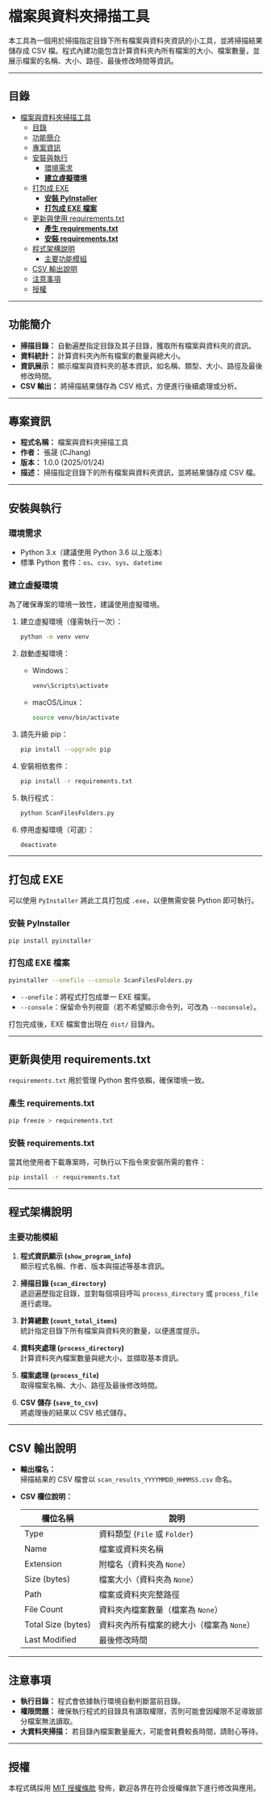 # 檔案與資料夾掃描工具

本工具為一個用於掃描指定目錄下所有檔案與資料夾資訊的小工具，並將掃描結果儲存成 CSV 檔。程式內建功能包含計算資料夾內所有檔案的大小、檔案數量，並展示檔案的名稱、大小、路徑、最後修改時間等資訊。

---

## 目錄

- [檔案與資料夾掃描工具](#檔案與資料夾掃描工具)
  - [目錄](#目錄)
  - [功能簡介](#功能簡介)
  - [專案資訊](#專案資訊)
  - [安裝與執行](#安裝與執行)
    - [環境需求](#環境需求)
    - [**建立虛擬環境**](#建立虛擬環境)
  - [打包成 EXE](#打包成-exe)
    - [**安裝 PyInstaller**](#安裝-pyinstaller)
    - [**打包成 EXE 檔案**](#打包成-exe-檔案)
  - [更新與使用 requirements.txt](#更新與使用-requirementstxt)
    - [**產生 requirements.txt**](#產生-requirementstxt)
    - [**安裝 requirements.txt**](#安裝-requirementstxt)
  - [程式架構說明](#程式架構說明)
    - [主要功能模組](#主要功能模組)
  - [CSV 輸出說明](#csv-輸出說明)
  - [注意事項](#注意事項)
  - [授權](#授權)

---

## 功能簡介

- **掃描目錄：** 自動遍歷指定目錄及其子目錄，獲取所有檔案與資料夾的資訊。
- **資料統計：** 計算資料夾內所有檔案的數量與總大小。
- **資訊展示：** 顯示檔案與資料夾的基本資訊，如名稱、類型、大小、路徑及最後修改時間。
- **CSV 輸出：** 將掃描結果儲存為 CSV 格式，方便進行後續處理或分析。

---

## 專案資訊

- **程式名稱：** 檔案與資料夾掃描工具
- **作者：** 張晟 (CJhang)
- **版本：** 1.0.0 (2025/01/24)
- **描述：** 掃描指定目錄下的所有檔案與資料夾資訊，並將結果儲存成 CSV 檔。

---

## 安裝與執行

### 環境需求

- Python 3.x（建議使用 Python 3.6 以上版本）
- 標準 Python 套件：`os`、`csv`、`sys`、`datetime`

### **建立虛擬環境**

為了確保專案的環境一致性，建議使用虛擬環境。

1. 建立虛擬環境（僅需執行一次）：

   ```bash
   python -m venv venv
   ```

2. 啟動虛擬環境：

   - Windows：

     ```bash
     venv\Scripts\activate
     ```

   - macOS/Linux：

     ```bash
     source venv/bin/activate
     ```

3. 請先升級 pip：

    ```bash
    pip install --upgrade pip
    ```

4. 安裝相依套件：

   ```bash
   pip install -r requirements.txt
   ```

5. 執行程式：

   ```bash
   python ScanFilesFolders.py
   ```

6. 停用虛擬環境（可選）：

   ```bash
   deactivate
   ```

---

## 打包成 EXE

可以使用 `PyInstaller` 將此工具打包成 `.exe`，以便無需安裝 Python 即可執行。

### **安裝 PyInstaller**

```bash
pip install pyinstaller
```

### **打包成 EXE 檔案**

```bash
pyinstaller --onefile --console ScanFilesFolders.py
```

- `--onefile`：將程式打包成單一 EXE 檔案。
- `--console`：保留命令列視窗（若不希望顯示命令列，可改為 `--noconsole`）。

打包完成後，EXE 檔案會出現在 `dist/` 目錄內。

---

## 更新與使用 requirements.txt

`requirements.txt` 用於管理 Python 套件依賴，確保環境一致。

### **產生 requirements.txt**

```bash
pip freeze > requirements.txt
```

### **安裝 requirements.txt**

當其他使用者下載專案時，可執行以下指令來安裝所需的套件：

```bash
pip install -r requirements.txt
```

---

## 程式架構說明

### 主要功能模組

1. **程式資訊顯示 (`show_program_info`)**  
   顯示程式名稱、作者、版本與描述等基本資訊。

2. **掃描目錄 (`scan_directory`)**  
   遞迴遍歷指定目錄，並對每個項目呼叫 `process_directory` 或 `process_file` 進行處理。

3. **計算總數 (`count_total_items`)**  
   統計指定目錄下所有檔案與資料夾的數量，以便進度提示。

4. **資料夾處理 (`process_directory`)**  
   計算資料夾內檔案數量與總大小，並擷取基本資訊。

5. **檔案處理 (`process_file`)**  
   取得檔案名稱、大小、路徑及最後修改時間。

6. **CSV 儲存 (`save_to_csv`)**  
   將處理後的結果以 CSV 格式儲存。

---

## CSV 輸出說明

- **輸出檔名：**  
  掃描結果的 CSV 檔會以 `scan_results_YYYYMMDD_HHMMSS.csv` 命名。

- **CSV 欄位說明：**
  
  | 欄位名稱 | 說明 |
  |----------|------|
  | Type | 資料類型 (`File` 或 `Folder`) |
  | Name | 檔案或資料夾名稱 |
  | Extension | 附檔名（資料夾為 `None`） |
  | Size (bytes) | 檔案大小（資料夾為 `None`） |
  | Path | 檔案或資料夾完整路徑 |
  | File Count | 資料夾內檔案數量（檔案為 `None`） |
  | Total Size (bytes) | 資料夾內所有檔案的總大小（檔案為 `None`） |
  | Last Modified | 最後修改時間 |

---

## 注意事項

- **執行目錄：**
  程式會依據執行環境自動判斷當前目錄。
- **權限問題：**
  確保執行程式的目錄具有讀取權限，否則可能會因權限不足導致部分檔案無法讀取。
- **大資料夾掃描：**
  若目錄內檔案數量龐大，可能會耗費較長時間，請耐心等待。

---

## 授權

本程式碼採用 [MIT 授權條款](https://opensource.org/licenses/MIT) 發佈，歡迎各界在符合授權條款下進行修改與應用。
